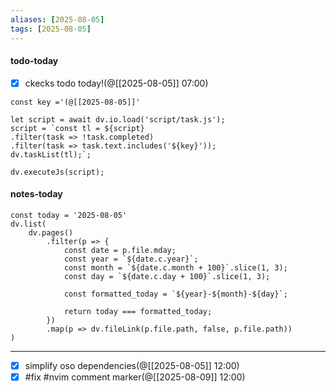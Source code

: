 ```yaml
---
aliases: [2025-08-05]
tags: [2025-08-05]
---
```


#### todo-today

- [x] ckecks todo today!(@[[2025-08-05]] 07:00)

```dataviewjs
const key ='(@[[2025-08-05]]'

let script = await dv.io.load('script/task.js');
script = `const tl = ${script}
.filter(task => !task.completed)
.filter(task => task.text.includes('${key}'));
dv.taskList(tl);`;

dv.executeJs(script);
```

#### notes-today

```dataviewjs
const today = '2025-08-05'
dv.list(
	dv.pages()
		.filter(p => {
			const date = p.file.mday;
			const year = `${date.c.year}`;
			const month = `${date.c.month + 100}`.slice(1, 3);
			const day = `${date.c.day + 100}`.slice(1, 3);

			const formatted_today = `${year}-${month}-${day}`;

			return today === formatted_today;
		})
		.map(p => dv.fileLink(p.file.path, false, p.file.path))
)
```

---

- [x] simplify oso dependencies(@[[2025-08-05]] 12:00)
- [x] #fix #nvim comment marker(@[[2025-08-09]] 12:00)